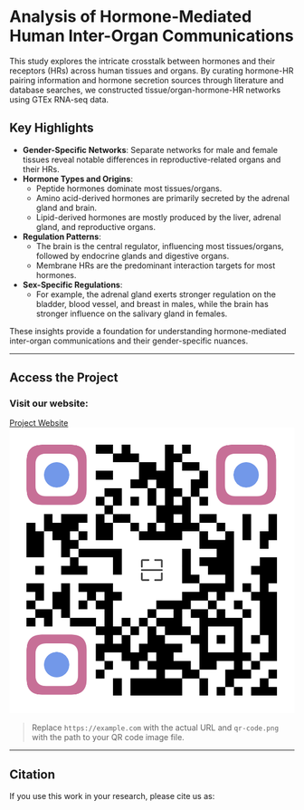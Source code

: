 # Analysis of Hormone-Mediated Human Inter-Organ Communications

This study explores the intricate crosstalk between hormones and their receptors (HRs) across human tissues and organs. By curating hormone-HR pairing information and hormone secretion sources through literature and database searches, we constructed tissue/organ-hormone-HR networks using GTEx RNA-seq data.

## Key Highlights

- **Gender-Specific Networks**: Separate networks for male and female tissues reveal notable differences in reproductive-related organs and their HRs.
- **Hormone Types and Origins**:
  - Peptide hormones dominate most tissues/organs.
  - Amino acid-derived hormones are primarily secreted by the adrenal gland and brain.
  - Lipid-derived hormones are mostly produced by the liver, adrenal gland, and reproductive organs.
- **Regulation Patterns**:
  - The brain is the central regulator, influencing most tissues/organs, followed by endocrine glands and digestive organs.
  - Membrane HRs are the predominant interaction targets for most hormones.
- **Sex-Specific Regulations**:
  - For example, the adrenal gland exerts stronger regulation on the bladder, blood vessel, and breast in males, while the brain has stronger influence on the salivary gland in females.

These insights provide a foundation for understanding hormone-mediated inter-organ communications and their gender-specific nuances.

---

## Access the Project

### Visit our website:
[Project Website](https://omicsexplorer.shinyapps.io/HOHC/)  
![Website QR Code](qr-code.png)

> Replace `https://example.com` with the actual URL and `qr-code.png` with the path to your QR code image file.

---

## Citation
If you use this work in your research, please cite us as:  
